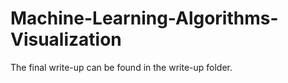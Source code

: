 Machine-Learning-Algorithms-Visualization
=========================================
The final write-up can be found in the write-up folder.
